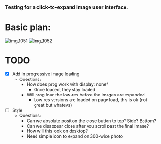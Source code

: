 ### Testing for a click-to-expand image user interface.

# Basic plan:

![img_1051](https://user-images.githubusercontent.com/4853944/31570285-30f50630-b037-11e7-8efa-416eec1a6da6.JPG)
![img_1052](https://user-images.githubusercontent.com/4853944/31570284-30deb754-b037-11e7-8e4f-9ea87035e3a5.JPG)


# TODO
  - [x] Add in progressive image loading
    - Questions:
      - How does prog work with display: none?
        - Once loaded, they stay loaded
      - Will prog load the low-res before the images are expanded
        - Low res versions are loaded on page load, this is ok (not great but whatevs)
  - [ ] Style
    - Questions:
      - Can we absolute position the close button to top? Side? Bottom?
      - Can we disappear close after you scroll past the final image?
      - How will this look on desktop?
      - Need simple icon to expand on 300-wide photo
